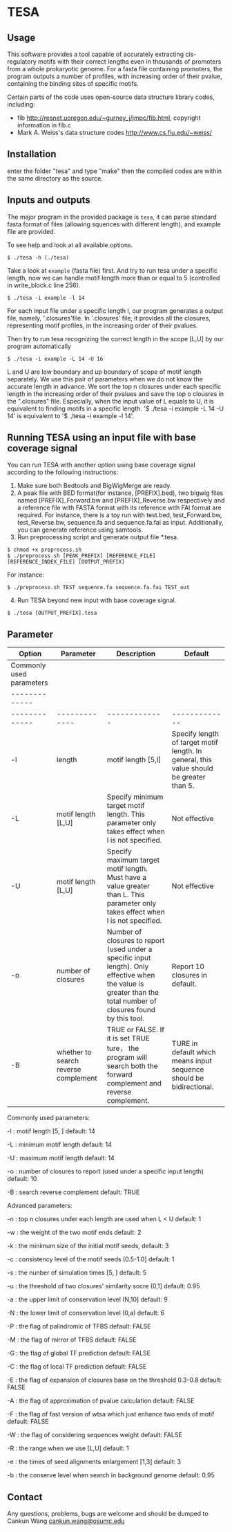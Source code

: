 # TESA


## Usage

This software provides a tool capable of accurately extracting cis-regulatory motifs with their correct lengths even in thousands of promoters from a whole prokaryotic genome. For a fasta file containing promoters, the program outputs a number of profiles, with increasing order of their pvalue, containing the binding sites of specific motifs.

Certain parts of the code uses open-source data structure library codes, including:
- fib <http://resnet.uoregon.edu/~gurney_j/jmpc/fib.html>, copyright information in fib.c
- Mark A. Weiss's data structure codes <http://www.cs.fiu.edu/~weiss/>


## Installation

enter the folder "tesa" and type "make" then the compiled codes are within the same directory as the source.

## Inputs and outputs

The major program in the provided package is `tesa`, it can parse standard fasta format of files (allowing squences with different length), and example file are provided. 

To see help and look at all available options.

```console
$ ./tesa -h (./tesa)
```

Take a look at `example` (fasta file) first. And try to run tesa under a specific length, now we can handle motif length more than or equal to 5 (controlled in write_block.c line 256).

```console
$ ./tesa -i example -l 14
```

For each input file under a specific length l, our program generates a output file, namely, '.closures'file. In '.closures' file, it provides all the closures, representing motif profiles, in the increasing order of their pvalues.

Then try to run tesa recognizing the correct length in the scope [L,U] by our program automatically

```console
$ ./tesa -i example -L 14 -U 16
```

L and U are low boundary and up boundary of scope of motif length separately. We use this pair of parameters when we do not know the accurate length in advance. We sort the top n closures under each specific length in the increasing order of their pvalues and save the top o clousres in the ".closures" file. Especially, when the input value of L equals to U, it is equivalent to finding motifs in a specific length. '$ ./tesa -i example -L 14 -U 14' is equivalent to '$ ./tesa -i example -l 14'.

## Running TESA using an input file with base coverage signal

You can run TESA with another option using base coverage signal according to the following instructions:
 
1. Make sure both Bedtools and BigWigMerge are ready.
2. A peak file with BED format(for instance, [PREFIX].bed), two bigwig files named [PREFIX]_Forward.bw and [PREFIX]_Reverse.bw respectively and a reference file with FASTA format with its reference with FAI format are required. For instance, there is a toy run with test.bed, test_Forward.bw, test_Reverse.bw, sequence.fa and sequence.fa.fai as input. Additionally, you can generate reference using samtools.
3. Run preprocessing script and generate output file *.tesa.
```console
$ chmod +x preprocess.sh
$ ./preprocess.sh [PEAK_PREFIX] [REFERENCE_FILE] [REFERENCE_INDEX_FILE] [OUTPUT_PREFIX]
```
For instance:
```console
$ ./preprocess.sh TEST sequence.fa sequence.fa.fai TEST_out
```   
4. Run TESA beyond new input with base coverage signal.
```console
$ ./tesa [OUTPUT_PREFIX].tesa
```
## Parameter

| Option  | Parameter | Description | Default |
| ------------- | ------------- | ------------- | ------------- |
| Commonly used parameters |
| ------------- |
| ------------- | ------------- | ------------- | ------------- |
| -l  | length  | motif length [5,l] | Specify length of target motif length. In general, this value should be greater than 5. | 14 |
| -L  | motif length [L,U] | Specify minimum target motif length. This parameter only takes effect when l is not specified. | Not effective |
| -U  | motif length [L,U] | Specify maximum target motif length. Must have a value greater than L. This parameter only takes effect when l is not specified. | Not effective |
| -o  | number of closures  | Number of closures to report (used under a specific input length). Only effective when the value is greater than the total number of closures found by this tool. | Report 10 closures in default. |
| -B  |  whether to search reverse complement | TRUE or FALSE. If it is set TRUE ture， the program will search both the forward complement and reverse complement. | TURE in default which means input sequence should be bidirectional. |


Commonly used parameters:

-l : motif length [5, ]
     default: 14
     
-L : minimum motif length
     default: 14
     
-U : maximum motif length
     default: 14
     
-o : number of closures to report (used under a specific input length)
     default: 10
     
-B : search reverse complement
     default: TRUE
     
Advanced parameters:

-n : top n closures under each length are used when L < U 
     default: 1
     
-w : the weight of the two motif ends 
     default: 2
     
-k : the minimum size of the initial motif seeds,
     default: 3
     
-c : consistency level of the motif seeds (0.5-1.0]
     default: 1
     
-s : the nunber of simulation times [5, ]
     default: 5
     
-u : the threshold of two closures' similarity socre (0,1]
     default: 0.95
     
-a : the upper limit of conservation level (N,10]
     default: 9
     
-N : the lower limit of conservation level (0,a)
     default: 6
     
-P : the flag of palindromic of TFBS
     default: FALSE
     
-M : the flag of mirror of TFBS
     default: FALSE
     
-G : the flag of global TF prediction
     default: FALSE
     
-C : the flag of local TF prediction
     default: FALSE
     
-E : the flag of expansion of closures base on the threshold 0.3-0.8
     default: FALSE
     
-A : the flag of approximation of pvalue calculation
     default: FALSE
     
-F : the flag of fast version of wtsa which just enhance two ends of motif
     default: FALSE
     
-W : the flag of considering sequences weight
     default: FALSE
     
-R : the range when we use [L,U]
     default: 1
     
-e : the times of seed alignments enlargement [1,3]
     default: 3
     
-b : the conserve level when search in background genome
     default: 0.95
     
## Contact

Any questions, problems, bugs are welcome and should be dumped to
Cankun Wang <cankun.wang@osumc.edu>

